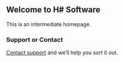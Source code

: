 ## Welcome to H# Software

This is an intermediate homepage.

### Support or Contact

[Contact support](mailto:hsharp@hsharp.software) and we’ll help you sort it out.
